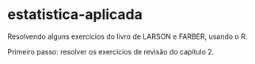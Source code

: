 # estatistica-aplicada
Resolvendo alguns exercícios do livro de LARSON e FARBER, usando o R.

Primeiro passo: resolver os exercícios de revisão do capítulo 2.
